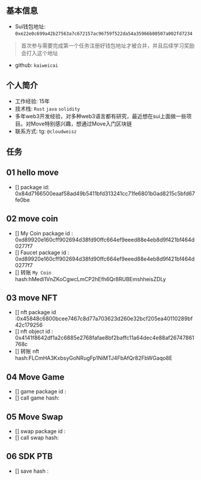 ## 基本信息
- Sui钱包地址: `0xe22e0c699a42b27563a7c672157ac96759f522da54a35966b80507a002fd7234`
> 首次参与需要完成第一个任务注册好钱包地址才被合并，并且后续学习奖励会打入这个地址
- github: `kaiweicai`

## 个人简介
- 工作经验: 15年
- 技术栈: `Rust` `java` `solidity`
- 多年web3开发经验，对多种web3语言都有研究，最近想在sui上面做一些项目。对Move特别感兴趣，想通过Move入门区块链
- 联系方式: tg: `@cloudweisz` 

## 任务

##   01 hello move  
- [] package id: 0x84d7166500eaaf58ad49b5411bfd313241cc71fe6801b0ad8215c5bfd67fe0be

##   02 move coin
- [] My Coin package id : 0xd89920e160cff902694d38fd90ffc664ef9eeed88e4eb8d9f421bf464d0277f7
- [] Faucet package id : 0xd89920e160cff902694d38fd90ffc664ef9eeed88e4eb8d9f421bf464d0277f7
- [] 转账 `My Coin` hash:hMedi1VnZKoCgwcLmCP2hEfh6Qr8RUBEmshheisZDLy

##   03 move NFT
- [] nft package id :0x45848c6800bcee7467c8d77a703623d260e32bcf205ea40110289bf42c179256
- [] nft object id : 0x4141f8642df1a2c6885e2768fafae8bf2baffc11a64dec4e88af26747861768c
- [] 转账 nft  hash:FLCmHA3KxbsyGoNRugFp1NiMTJ4FbAfQr82FbWGaqo8E

##   04 Move Game
- [] game package id :
- [] call game hash:

##   05 Move Swap
- [] swap package id :
- [] call swap hash:

##   06 SDK PTB
- [] save hash :
